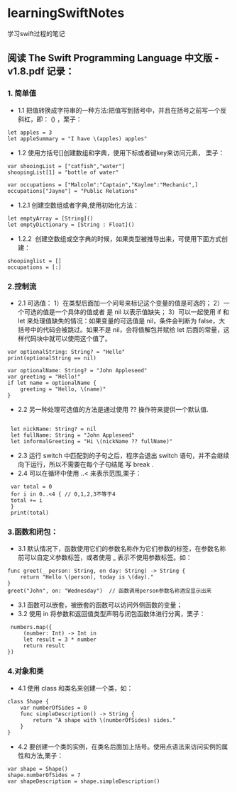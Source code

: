 # learningSwiftNotes
学习swift过程的笔记


## 阅读 The Swift Programming Language 中文版 -v1.8.pdf 记录：
### 1. 简单值
* 1.1 把值转换成字符串的一种方法:把值写到括号中，并且在括号之前写一个反斜杠，即： \() ，栗子：

```
let apples = 3
let appleSummary = "I have \(apples) apples"
```
* 1.2 使用方括号[]创建数组和字典，使用下标或者键key来访问元素， 栗子：
```
var shooingList = ["catfish","water"]
shoopingList[1] = "bottle of water"

var occupations = ["Malcolm":"Captain","Kaylee":"Mechanic",]
occupations["Jayne"] = "Public Relations"
```
* 1.2.1 创建空数组或者字典,使用初始化方法：
```
let emptyArray = [String]()
let emptyDictionary = [String : Float]()
```
* 1.2.2  创建空数组或空字典的时候，如果类型被推导出来，可使用下面方式创建：
```
shoopinglist = []
occupations = [:]
```
### 2.控制流
* 2.1 可选值：
1）在类型后面加一个问号来标记这个变量的值是可选的；
2）一个可选的值是一个具体的值或者 是 nil 以表示值缺失；
3）可以一起使用 if 和 let 来处理值缺失的情况：如果变量的可选值是 nil，条件会判断为 false，大括号中的代码会被跳过。如果不是 nil，会将值解包并赋给 let 后面的常量，这样代码块中就可以使用这个值了。
```
var optionalString: String? = "Hello"
print(optionalString == nil)

var optionalName: String? = "John Appleseed"
var greeting = "Hello!"
if let name = optionalName {
    greeting = "Hello, \(name)"
}
```
* 2.2 另一种处理可选值的方法是通过使用 ?? 操作符来提供一个默认值.
```

 let nickName: String? = nil
 let fullName: String = "John Appleseed"
 let informalGreeting = "Hi \(nickName ?? fullName)"
```
* 2.3 运行 switch 中匹配到的子句之后，程序会退出 switch 语句，并不会继续向下运行，所以不需要在每个子句结尾 写 break .
* 2.4 可以在循环中使用 ..< 来表示范围,栗子：
```
 var total = 0
 for i in 0..<4 { // 0,1,2,3不等于4
 total += i 
 }
 print(total)
```
### 3.函数和闭包：
* 3.1 默认情况下，函数使用它们的参数名称作为它们参数的标签，在参数名称前可以自定义参数标签，或者使用 _ 表示不使用参数标签。如：
```
func greet(_ person: String, on day: String) -> String {
    return "Hello \(person), today is \(day)."
}
greet("John", on: "Wednesday")  // 函数调用person参数名称酒没显示出来
```
* 3.1 函数可以嵌套，被嵌套的函数可以访问外侧函数的变量；
* 3.2 使用 in 将参数和返回值类型声明与闭包函数体进行分离，栗子：
```
 numbers.map({
     (number: Int) -> Int in
     let result = 3 * number
     return result
})
```
### 4.对象和类
* 4.1 使用 class 和类名来创建一个类，如：
```
class Shape {
    var numberOfSides = 0
    func simpleDescription() -> String {
        return "A shape with \(numberOfSides) sides."
    }
}
```
* 4.2 要创建一个类的实例，在类名后面加上括号。使用点语法来访问实例的属性和方法,栗子：
```
var shape = Shape()
shape.numberOfSides = 7
var shapeDescription = shape.simpleDescription()
```




